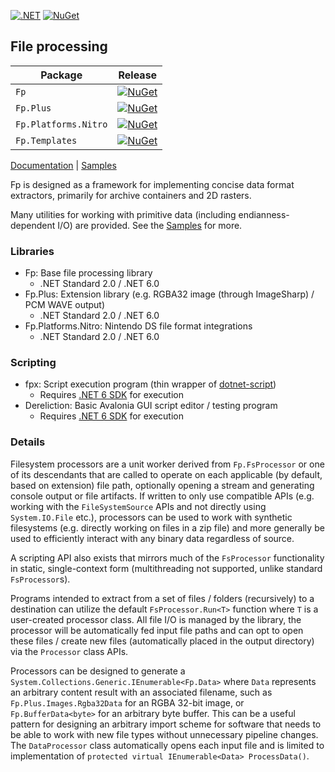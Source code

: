 [![.NET](https://github.com/Lucina/Fp/actions/workflows/dotnet.yml/badge.svg)](https://github.com/Lucina/Fp/actions/workflows/dotnet.yml)
[![NuGet](https://img.shields.io/nuget/v/Fp.svg)](https://www.nuget.org/packages/Fp/)

## File processing

| Package              | Release                                                                                                               |
|----------------------|-----------------------------------------------------------------------------------------------------------------------|
| `Fp`                 | [![NuGet](https://img.shields.io/nuget/v/Fp.svg)](https://www.nuget.org/packages/Fp/)                                 |
| `Fp.Plus`            | [![NuGet](https://img.shields.io/nuget/v/Fp.Plus.svg)](https://www.nuget.org/packages/Fp.Plus/)                       |
| `Fp.Platforms.Nitro` | [![NuGet](https://img.shields.io/nuget/v/Fp.Platforms.Nitro.svg)](https://www.nuget.org/packages/Fp.Platforms.Nitro/) |
| `Fp.Templates`       | [![NuGet](https://img.shields.io/nuget/v/Fp.Templates.svg)](https://www.nuget.org/packages/Fp.Templates/)             |

[Documentation](https://lucina.github.io/Fp) | [Samples](https://github.com/Lucina/Fp/tree/main/samples)

Fp is designed as a framework for implementing concise data format extractors, primarily for archive containers and 2D rasters.

Many utilities for working with primitive data (including endianness-dependent I/O) are provided. See the [Samples](https://github.com/Lucina/Fp/tree/main/samples) for more.

### Libraries
* Fp: Base file processing library
    - .NET Standard 2.0 / .NET 6.0
* Fp.Plus: Extension library (e.g. RGBA32 image (through ImageSharp) / PCM WAVE output)
    - .NET Standard 2.0 / .NET 6.0
* Fp.Platforms.Nitro: Nintendo DS file format integrations
    - .NET Standard 2.0 / .NET 6.0
### Scripting
* fpx: Script execution program (thin wrapper of [dotnet-script](https://github.com/filipw/dotnet-script))
    - Requires [.NET 6 SDK](https://get.dot.net/) for execution
* Dereliction: Basic Avalonia GUI script editor / testing program
    - Requires [.NET 6 SDK](https://get.dot.net/) for execution

### Details

Filesystem processors are a unit worker derived from `Fp.FsProcessor` or one of its descendants that are called to operate on each applicable (by default, based on extension) file path, optionally opening a stream and generating console output or file artifacts. If written to only use compatible APIs (e.g. working with the `FileSystemSource` APIs and not directly using `System.IO.File` etc.), processors can be used to work with synthetic filesystems (e.g. directly working on files in a zip file) and more generally be used to efficiently interact with any binary data regardless of source.

A scripting API also exists that mirrors much of the `FsProcessor` functionality in static, single-context form (multithreading not supported, unlike standard `FsProcessor`s).

Programs intended to extract from a set of files / folders (recursively) to a destination can utilize the default `FsProcessor.Run<T>` function where `T` is a user-created processor class. All file I/O is managed by the library, the processor will be automatically fed input file paths and can opt to open these files / create new files (automatically placed in the output directory) via the `Processor` class APIs.

Processors can be designed to generate a `System.Collections.Generic.IEnumerable<Fp.Data>` where `Data` represents an arbitrary content result with an associated filename, such as `Fp.Plus.Images.Rgba32Data` for an RGBA 32-bit image, or `Fp.BufferData<byte>` for an arbitrary byte buffer. This can be a useful pattern for designing an arbitrary import scheme for software that needs to be able to work with new file types without unnecessary pipeline changes. The `DataProcessor` class automatically opens each input file and is limited to implementation of `protected virtual IEnumerable<Data> ProcessData()`.

